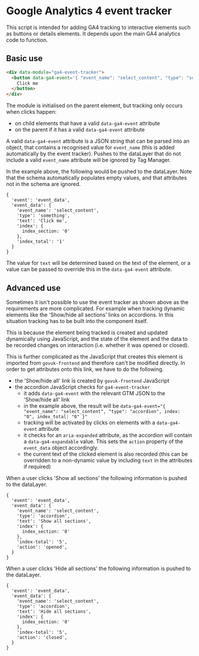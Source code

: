 # Google Analytics 4 event tracker

This script is intended for adding GA4 tracking to interactive elements such as buttons or details elements. It depends upon the main GA4 analytics code to function.

## Basic use

```html
<div data-module="ga4-event-tracker">
  <button data-ga4-event='{ "event_name": "select_content", "type": "something", "index": "0", "index_total": "1" }'>
    Click me
  </button>
</div>
```

The module is initialised on the parent element, but tracking only occurs when clicks happen:

- on child elements that have a valid `data-ga4-event` attribute
- on the parent if it has a valid `data-ga4-event` attribute

A valid `data-ga4-event` attribute is a JSON string that can be parsed into an object, that contains a recognised value for `event_name` (this is added automatically by the event tracker). Pushes to the dataLayer that do not include a valid `event_name` attribute will be ignored by Tag Manager.

In the example above, the following would be pushed to the dataLayer. Note that the schema automatically populates empty values, and that attributes not in the schema are ignored.

```
{
  'event': 'event_data',
  'event_data': {
    'event_name': 'select_content',
    'type': 'something',
    'text': 'Click me',
    'index': {
      index_section: '0'
    },
    'index_total': '1'
  }
}
```

The value for `text` will be determined based on the text of the element, or a value can be passed to override this in the `data-ga4-event` attribute.

## Advanced use

Sometimes it isn't possible to use the event tracker as shown above as the requirements are more complicated. For example when tracking dynamic elements like the 'Show/hide all sections' links on accordions. In this situation tracking has to be built into the component itself.

This is because the element being tracked is created and updated dynamically using JavaScript, and the state of the element and the data to be recorded changes on interaction (i.e. whether it was opened or closed).

This is further complicated as the JavaScript that creates this element is imported from `govuk-frontend` and therefore can't be modified directly. In order to get attributes onto this link, we have to do the following.

- the 'Show/hide all' link is created by `govuk-frontend` JavaScript
- the accordion JavaScript checks for `ga4-event-tracker`
  - it adds `data-ga4-event` with the relevant GTM JSON to the 'Show/hide all' link
  - in the example above, the result will be `data-ga4-event="{ "event_name": "select_content", "type": "accordion", index: "0", index_total: "0" }"`
  - tracking will be activated by clicks on elements with a `data-ga4-event` attribute
  - it checks for an `aria-expanded` attribute, as the accordion will contain a `data-ga4-expandable` value. This sets the `action` property of the `event_data` object accordingly.
  - the current text of the clicked element is also recorded (this can be overridden to a non-dynamic value by including `text` in the attributes if required)

When a user clicks 'Show all sections' the following information is pushed to the dataLayer.

```
{
  'event': 'event_data',
  'event_data': {
    'event_name': 'select_content',
    'type': 'accordion',
    'text': 'Show all sections',
    'index': {
      index_section: '0'
    },
    'index-total': '5',
    'action': 'opened',
  }
}
```

When a user clicks 'Hide all sections' the following information is pushed to the dataLayer.

```
{
  'event': 'event_data',
  'event_data': {
    'event_name': 'select_content',
    'type': 'accordion',
    'text': 'Hide all sections',
    'index': {
      index_section: '0'
    },
    'index-total': '5',
    'action': 'closed',
  }
}
```
